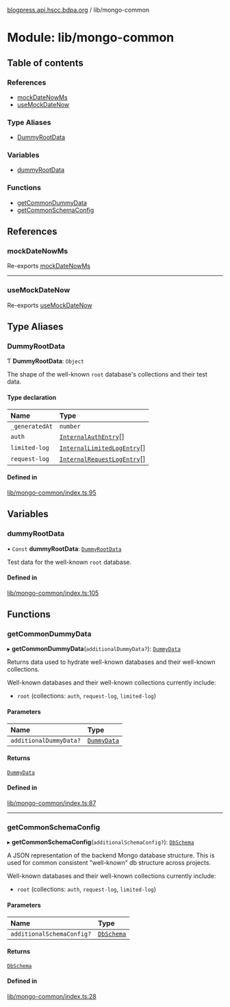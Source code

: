 [blogpress.api.hscc.bdpa.org](../README.md) / lib/mongo-common

# Module: lib/mongo-common

## Table of contents

### References

- [mockDateNowMs](lib_mongo_common.md#mockdatenowms)
- [useMockDateNow](lib_mongo_common.md#usemockdatenow)

### Type Aliases

- [DummyRootData](lib_mongo_common.md#dummyrootdata)

### Variables

- [dummyRootData](lib_mongo_common.md#dummyrootdata-1)

### Functions

- [getCommonDummyData](lib_mongo_common.md#getcommondummydata)
- [getCommonSchemaConfig](lib_mongo_common.md#getcommonschemaconfig)

## References

### mockDateNowMs

Re-exports [mockDateNowMs](lib_jest_mock_date.md#mockdatenowms)

___

### useMockDateNow

Re-exports [useMockDateNow](lib_jest_mock_date.md#usemockdatenow)

## Type Aliases

### DummyRootData

Ƭ **DummyRootData**: `Object`

The shape of the well-known `root` database's collections and their test
data.

#### Type declaration

| Name | Type |
| :------ | :------ |
| `_generatedAt` | `number` |
| `auth` | [`InternalAuthEntry`](lib_next_auth.md#internalauthentry)[] |
| `limited-log` | [`InternalLimitedLogEntry`](lib_next_limit.md#internallimitedlogentry)[] |
| `request-log` | [`InternalRequestLogEntry`](lib_next_log.md#internalrequestlogentry)[] |

#### Defined in

[lib/mongo-common/index.ts:95](https://github.com/nhscc/blogpress.api.hscc.bdpa.org/blob/742232e/lib/mongo-common/index.ts#L95)

## Variables

### dummyRootData

• `Const` **dummyRootData**: [`DummyRootData`](lib_mongo_common.md#dummyrootdata)

Test data for the well-known `root` database.

#### Defined in

[lib/mongo-common/index.ts:105](https://github.com/nhscc/blogpress.api.hscc.bdpa.org/blob/742232e/lib/mongo-common/index.ts#L105)

## Functions

### getCommonDummyData

▸ **getCommonDummyData**(`additionalDummyData?`): [`DummyData`](lib_mongo_test.md#dummydata)

Returns data used to hydrate well-known databases and their well-known
collections.

Well-known databases and their well-known collections currently include:
  - `root` (collections: `auth`, `request-log`, `limited-log`)

#### Parameters

| Name | Type |
| :------ | :------ |
| `additionalDummyData?` | [`DummyData`](lib_mongo_test.md#dummydata) |

#### Returns

[`DummyData`](lib_mongo_test.md#dummydata)

#### Defined in

[lib/mongo-common/index.ts:87](https://github.com/nhscc/blogpress.api.hscc.bdpa.org/blob/742232e/lib/mongo-common/index.ts#L87)

___

### getCommonSchemaConfig

▸ **getCommonSchemaConfig**(`additionalSchemaConfig?`): [`DbSchema`](lib_mongo_schema.md#dbschema)

A JSON representation of the backend Mongo database structure. This is used
for common consistent "well-known" db structure across projects.

Well-known databases and their well-known collections currently include:
  - `root` (collections: `auth`, `request-log`, `limited-log`)

#### Parameters

| Name | Type |
| :------ | :------ |
| `additionalSchemaConfig?` | [`DbSchema`](lib_mongo_schema.md#dbschema) |

#### Returns

[`DbSchema`](lib_mongo_schema.md#dbschema)

#### Defined in

[lib/mongo-common/index.ts:28](https://github.com/nhscc/blogpress.api.hscc.bdpa.org/blob/742232e/lib/mongo-common/index.ts#L28)
